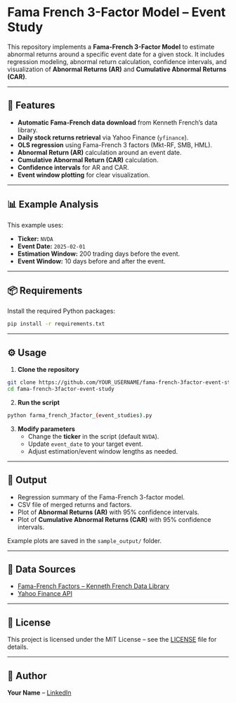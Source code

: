 # Fama French 3-Factor Model – Event Study

This repository implements a **Fama-French 3-Factor Model** to estimate abnormal returns around a specific event date for a given stock. It includes regression modeling, abnormal return calculation, confidence intervals, and visualization of **Abnormal Returns (AR)** and **Cumulative Abnormal Returns (CAR)**.

---

## 📌 Features
- **Automatic Fama-French data download** from Kenneth French’s data library.
- **Daily stock returns retrieval** via Yahoo Finance (`yfinance`).
- **OLS regression** using Fama-French 3 factors (Mkt-RF, SMB, HML).
- **Abnormal Return (AR)** calculation around an event date.
- **Cumulative Abnormal Return (CAR)** calculation.
- **Confidence intervals** for AR and CAR.
- **Event window plotting** for clear visualization.

---

## 📊 Example Analysis
This example uses:
- **Ticker:** `NVDA`
- **Event Date:** `2025-02-01`
- **Estimation Window:** 200 trading days before the event.
- **Event Window:** 10 days before and after the event.

---

## 📦 Requirements
Install the required Python packages:
```bash
pip install -r requirements.txt
```

---

## ⚙️ Usage
1. **Clone the repository**
```bash
git clone https://github.com/YOUR_USERNAME/fama-french-3factor-event-study.git
cd fama-french-3factor-event-study
```

2. **Run the script**
```bash
python farma_french_3factor_(event_studies).py
```

3. **Modify parameters**
   - Change the **ticker** in the script (default `NVDA`).
   - Update `event_date` to your target event.
   - Adjust estimation/event window lengths as needed.

---

## 📂 Output
- Regression summary of the Fama-French 3-factor model.
- CSV file of merged returns and factors.
- Plot of **Abnormal Returns (AR)** with 95% confidence intervals.
- Plot of **Cumulative Abnormal Returns (CAR)** with 95% confidence intervals.

Example plots are saved in the `sample_output/` folder.

---

## 📜 Data Sources
- [Fama-French Factors – Kenneth French Data Library](https://mba.tuck.dartmouth.edu/pages/faculty/ken.french/data_library.html)
- [Yahoo Finance API](https://pypi.org/project/yfinance/)

---

## 📝 License
This project is licensed under the MIT License – see the [LICENSE](LICENSE) file for details.

---

## 👤 Author
**Your Name** – [LinkedIn](https://linkedin.com/in/YOUR_LINKEDIN)
